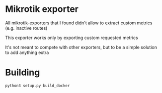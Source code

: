 # Mikrotik exporter

All mikrotik-exporters that I found didn't allow to extract custom metrics (e.g. inactive routes)

This exporter works only by exporting custom requested metrics

It's not meant to compete with other exporters, but to be a simple solution to add anything extra

# Building

```
python3 setup.py build_docker
```
